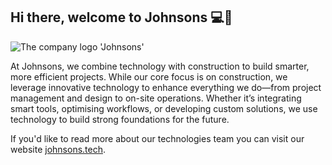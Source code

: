 ## Hi there, welcome to Johnsons 💻🥳

![The company logo 'Johnsons'](https://github.com/user-attachments/assets/089f9248-cc2f-47ec-81aa-ab20206ca4cb)

At Johnsons, we combine technology with construction to build smarter, more efficient projects. While our core focus is on construction, we leverage innovative technology to enhance everything we do—from project management and design to on-site operations. Whether it’s integrating smart tools, optimising workflows, or developing custom solutions, we use technology to build strong foundations for the future.

If you'd like to read more about our technologies team you can visit our website [johnsons.tech](https://johnsons.tech).
